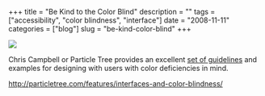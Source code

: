 +++
title = "Be Kind to the Color Blind"
description = ""
tags = ["accessibility", "color blindness", "interface"]
date = "2008-11-11"
categories = ["blog"]
slug = "be-kind-color-blind"
+++



  <div class="notebook-screenshot"><a href="http://particletree.com/features/interfaces-and-color-blindness/"><img src="/media/notebook/particletree-colorblind.jpg" class="notebook-image" /></a></div><p>Chris Campbell or Particle Tree provides an excellent <a href="http://particletree.com/features/interfaces-and-color-blindness/">set of guidelines</a> and examples for designing with users with color deficiencies in mind.</p>
    
  <a href="http://particletree.com/features/interfaces-and-color-blindness/">http://particletree.com/features/interfaces-and-color-blindness/</a>
